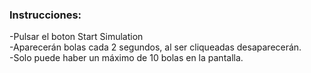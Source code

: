 ### Instrucciones: <br> 
-Pulsar el boton Start Simulation<br>
-Aparecerán bolas cada 2 segundos, al ser cliqueadas desaparecerán.<br>
-Solo puede haber un máximo de 10 bolas en la pantalla.
